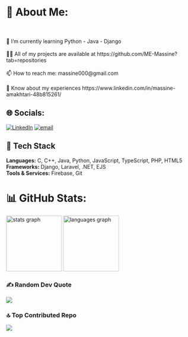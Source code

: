 <h1 align="left">💫 About Me:</h1>
<br><br>    🌱 I’m currently learning Python - Java - Django<br><br>    👨‍💻 All of my projects are available at https://github.com/ME-Massine?tab=repositories<br><br>    📫 How to reach me: massine000@gmail.com<br><br>    📄 Know about my experiences https://www.linkedin.com/in/massine-amakhtari-48b815261/<br>


## 🌐 Socials:
[![LinkedIn](https://img.shields.io/badge/LinkedIn-%230077B5.svg?logo=linkedin&logoColor=white)](https://linkedin.com/in/massine-amakhtari-48b815261/) [![email](https://img.shields.io/badge/Email-D14836?logo=gmail&logoColor=white)](mailto:massine000@gmail.com) 


## 🧩 Tech Stack
**Languages:** C, C++, Java, Python, JavaScript, TypeScript, PHP, HTML5  
**Frameworks:** Django, Laravel, .NET, EJS  
**Tools & Services:** Firebase, Git  
# 📊 GitHub Stats:
<div align="left">
  <img src="https://github-readme-stats.vercel.app/api?username=ME-massine&hide_title=false&hide_rank=false&show_icons=true&include_all_commits=true&count_private=true&disable_animations=false&theme=dracula&locale=en&hide_border=false&order=1" height="150" alt="stats graph"  />
  <img src="https://github-readme-stats.vercel.app/api/top-langs?username=ME-massine&locale=en&hide_title=false&layout=compact&card_width=320&langs_count=5&theme=dracula&hide_border=false&order=2" height="150" alt="languages graph"  />
</div>

### ✍️ Random Dev Quote
![](https://quotes-github-readme.vercel.app/api?type=horizontal&theme=radical)

### 🔝 Top Contributed Repo
![](https://github-contributor-stats.vercel.app/api?username=ME-massine&limit=5&theme=dark&combine_all_yearly_contributions=true)

<!-- Proudly created with GPRM ( https://gprm.itsvg.in ) -->
